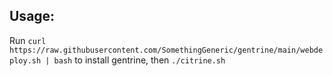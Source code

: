 ## Usage:
Run `curl https://raw.githubusercontent.com/SomethingGeneric/gentrine/main/webdeploy.sh | bash` to install gentrine, then `./citrine.sh`
